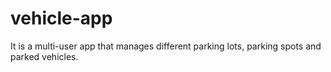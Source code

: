 # vehicle-app
It is a multi-user app that manages different parking lots, parking spots and parked vehicles.
